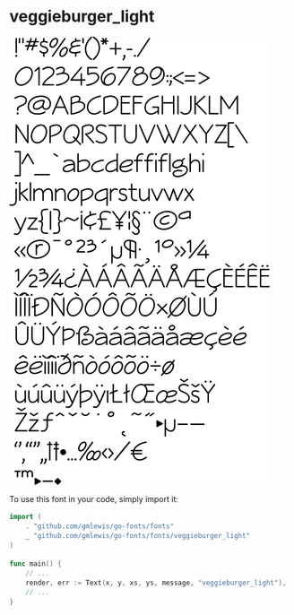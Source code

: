 # veggieburger_light

![veggieburger_light](veggieburger_light.png)

To use this font in your code, simply import it:

```go
import (
	. "github.com/gmlewis/go-fonts/fonts"
	_ "github.com/gmlewis/go-fonts/fonts/veggieburger_light"
)

func main() {
	// ...
	render, err := Text(x, y, xs, ys, message, "veggieburger_light"),
	// ...
}
```
